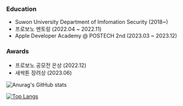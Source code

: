 ### Education
- Suwon University Department of Imfomation Security (2018~)
- 프로보노 멘토링 (2022.04 ~ 2022.11)
- Apple Developer Academy @ POSTECH 2nd (2023.03 ~ 2023.12)

### Awards
- 프로보노 공모전 은상 (2022.12)
- 새싹톤 장려상 (2023.06)

![Anurag's GitHub stats](https://github-readme-stats.vercel.app/api?username=kdb1217&show_icons=true&theme=transparent)

[![Top Langs](https://github-readme-stats.vercel.app/api/top-langs/?username=kdb1217&layout=compact)](https://github.com/kdb1217/github-readme-stats)
<!--
**kdb1217/kdb1217** is a ✨ _special_ ✨ repository because its `README.md` (this file) appears on your GitHub profile.

Here are some ideas to get you started:

- 🔭 I’m currently working on ...
- 🌱 I’m currently learning ...
- 👯 I’m looking to collaborate on ...
- 🤔 I’m looking for help with ...
- 💬 Ask me about ...
- 📫 How to reach me: ...
- 😄 Pronouns: ...
- ⚡ Fun fact: ...

